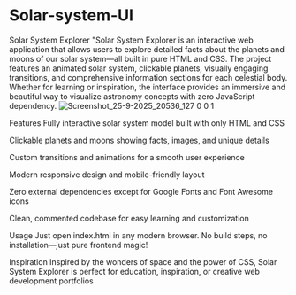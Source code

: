 # Solar-system-UI

Solar System Explorer
"Solar System Explorer is an interactive web application that allows users to explore detailed facts about the planets and moons of our solar system—all built in pure HTML and CSS. The project features an animated solar system, clickable planets, visually engaging transitions, and comprehensive information sections for each celestial body. Whether for learning or inspiration, the interface provides an immersive and beautiful way to visualize astronomy concepts with zero JavaScript dependency.
![Screenshot_25-9-2025_20536_127 0 0 1](https://github.com/user-attachments/assets/b35eff14-be72-4be1-bfb8-096c05ec2c1f)

Features
Fully interactive solar system model built with only HTML and CSS

Clickable planets and moons showing facts, images, and unique details

Custom transitions and animations for a smooth user experience

Modern responsive design and mobile-friendly layout

Zero external dependencies except for Google Fonts and Font Awesome icons

Clean, commented codebase for easy learning and customization

Usage
Just open index.html in any modern browser. No build steps, no installation—just pure frontend magic!

Inspiration
Inspired by the wonders of space and the power of CSS, Solar System Explorer is perfect for education, inspiration, or creative web development portfolios
